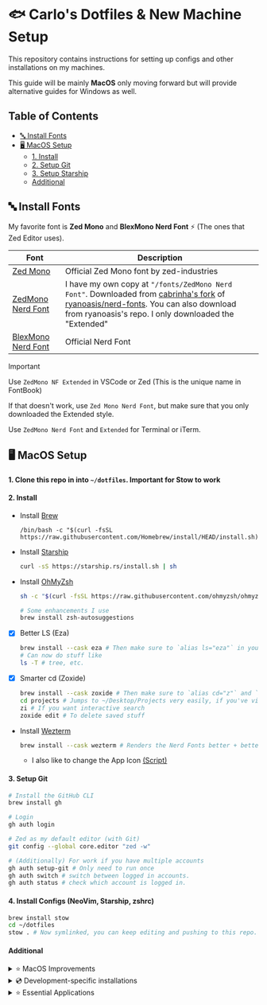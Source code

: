 <h1>🐟 Carlo's Dotfiles & New Machine Setup</h1>

This repository contains instructions for setting up configs and other installations
on my machines.

This guide will be mainly **MacOS** only moving forward but will provide alternative guides for Windows as
well.

<h2>Table of Contents</h2>

- [🔤 Install Fonts](#%F0%9F%94%A4-install-fonts)
- [🖥️ MacOS Setup](#%F0%9F%96%A5%EF%B8%8F-macos-setup)
  - [1. Install](#1-install)
  - [2. Setup Git](#2-setup-git)
  - [3. Setup Starship](#3-setup-starship)
  - [Additional](#additional)

## 🔤 Install Fonts

My favorite font is **Zed Mono** and **BlexMono Nerd Font** ⚡️ (The ones that Zed Editor uses).

| Font                                                             | Description                                                                                                                                                                                                                                                                                                          |
| ---------------------------------------------------------------- | -------------------------------------------------------------------------------------------------------------------------------------------------------------------------------------------------------------------------------------------------------------------------------------------------------------------- |
| [Zed Mono](https://github.com/zed-industries/zed-fonts/releases) | Official Zed Mono font by zed-industries                                                                                                                                                                                                                                                                             |
| [ZedMono Nerd Font](/fonts/ZedMonoNerdFont)                      | I have my own copy at `"/fonts/ZedMono Nerd Font"`. Downloaded from [cabrinha's fork](https://github.com/cabrinha/nerd-fonts/tree/zed-fonts/patched-fonts/ZedMono) of [ryanoasis/nerd-fonts](https://github.com/ryanoasis/nerd-fonts). You can also download from ryanoasis's repo. I only downloaded the "Extended" |
| [BlexMono Nerd Font](https://www.nerdfonts.com/font-downloads)   | Official Nerd Font                                                                                                                                                                                                                                                                                                   |

> [!IMPORTANT]
> Use `ZedMono NF Extended` in VSCode or Zed (This is the unique name in FontBook)
>
> If that doesn't work, use `Zed Mono Nerd Font`, but make sure that you only downloaded the Extended style.
>
> Use `ZedMono Nerd Font` and `Extended` for Terminal or iTerm.

## 🖥️ MacOS Setup

#### 1. Clone this repo in into `~/dotfiles`. Important for Stow to work

#### 2. Install

- Install [Brew](https://brew.sh/)

  ```
  /bin/bash -c "$(curl -fsSL https://raw.githubusercontent.com/Homebrew/install/HEAD/install.sh)"
  ```

- Install [Starship](https://starship.rs/)

  ```sh
  curl -sS https://starship.rs/install.sh | sh
  ```

- Install [OhMyZsh](https://ohmyz.sh/#install)

  ```sh
  sh -c "$(curl -fsSL https://raw.githubusercontent.com/ohmyzsh/ohmyzsh/master/tools/install.sh)"

  # Some enhancements I use
  brew install zsh-autosuggestions
  ```

- [x] Better LS (Eza)

  ```sh
  brew install --cask eza # Then make sure to `alias ls="eza"` in your .zshrc.
  # Can now do stuff like
  ls -T # tree, etc.
  ```

- [x] Smarter cd (Zoxide)

  ```sh
  brew install --cask zoxide # Then make sure to `alias cd="z"` and `alias cdi="zi" in your .zshrc.
  cd projects # Jumps to ~/Desktop/Projects very easily, if you've visited it already
  zi # If you want interactive search
  zoxide edit # To delete saved stuff
  ```

- Install [Wezterm](https://wezfurlong.org/wezterm/)

  ```sh
  brew install --cask wezterm # Renders the Nerd Fonts better + better IDE
  ```

  - I also like to change the App Icon [(Script)](https://github.com/Blankeos/WeztermChangeIconForMac)

#### 3. Setup Git

```sh
# Install the GitHub CLI
brew install gh

# Login
gh auth login

# Zed as my default editor (with Git)
git config --global core.editor "zed -w"

# (Additionally) For work if you have multiple accounts
gh auth setup-git # Only need to run once
gh auth switch # switch between logged in accounts.
gh auth status # check which account is logged in.
```

#### 4. Install Configs (NeoVim, Starship, zshrc)

```sh
brew install stow
cd ~/dotfiles
stow . # Now symlinked, you can keep editing and pushing to this repo.
```

#### Additional

<details>
  <summary>
    ⭐️ MacOS Improvements
  </summary>

- [x] Better Backspace on **Terminal** > **Settings** > **Profile** > **Keyboard** > ✅ Use Option as Meta key. (Less used, just use Wezterm)
- [x] Better Backspace on **iTerm2** > **Settings** > **Profile** > **Keys** > **Left Option Key** > ✅ Esc+ (Less used, just use Wezterm)
- [x] Keyboard accessible Native Dialogs > **Settings** > **Keyboard** > **Keyboard Shortcuts** > ✅ Change the way Tab moves focus. Then press Ctrl + Fn + F7.
  - Now, "Tab" or "Shift+Tab" will switch between action in Native Dialogs.
  - "Space" performs the current focused action.
  - "Enter" is always the primary (blue) action.
  - "Cmd+." is always cancel.
  - "Esc" is always cancel.

- [x] Better Window management Install [Rectangle](https://rectangleapp.com/) - For window management

  ```sh
  brew install --cask rectangle
  ```

- [x] Better Spotlight. Install [Raycast](http://raycast.com)

  ```sh
  brew install --cask raycast
  # Advanced > Hyper Key > Capslock ✦
  # Extensions: Unicode Symbols Search (Install from store)
  # Extensions > Add the following...
  #   - ✦ 1 - Zed
  #   - ✦ 2 - WezTerm
  #   - ✦ 3 - Vivaldi
  #   - ✦ 4 - Spotify
  #   - ✦ F - Finder
  #   - ✦ N - Notion
  #   - ✦ D - Notion
  #   - ✦ S - Slack
  #   - ✦ M - Messenger
  ```

  - Go to System Settings > Keyboard > Keyboard Shortcuts > Spotlight > Show Spotlight Search (off)

- [x] Go to System Settings > Keyboard > Text > Edit... >
- [x] Uncheck - "Correct spelling automatically"
- [x] Uncheck - "Capitalize words automatically"

- [x] Install [Mac Mouse Fix](https://github.com/noah-nuebling/mac-mouse-fix) - I think it's better than LogiOptions+.

- [x] Finder Tips to help find large files
  - Check Finder > Settings > Hard disks ✅
  - Do this for some folders only (Start with Macintosh HD): Cmd+J (or View > Show View Options) > Calculate all sizes ✅

  ```sh
  brew install --cask mac-mouse-fix
  ```

</details>

<details>
  <summary>💿 Development-specific installations</summary>

- [x] PNPM - Better node package manager for some projects.

  ```sh
  npm install --global pnpm
  ```

- [x] Node - I prefer to install node via fnm (Nvm but built with Rust).

  ```sh
  brew install fnm
  fnm install 20
  fnm use 20
  ```

- [x] [Bun](https://bun.sh/docs/installation) - Best js/ts runtime & package manager (for me).

  ```sh
  curl -fsSL https://bun.sh/install | bash # for macOS, Linux, and WSL
  ```

- [x] XZ - Need to install this before installing a pyenv version.

  ```sh
  brew install xz
  ```

- [x] Python - I prefer to install python via uv

  ```sh
  # brew install pyenv # (NOT NEEDED ANYMORE)
  # pyenv install 3.12 # or any version
  # pyenv global 3.12
  curl -LsSf https://astral.sh/uv/install.sh | sh # Install uv
  ```

- [x] Go - My compiled language for backend services.

  ```sh
  brew install go
  ```

- [x] Rust - My preferred low-level compiled language.

  ```sh
  curl --proto '=https' --tlsv1.2 https://sh.rustup.rs -sSf | sh
  ```

- [x] [Gleam](https://gleam.run/getting-started/installing/) - My preferred functional programming language on the BEAM VM.

  ```sh
  brew install gleam
  ```

- [x] Defold - My preferred game engine.

  ```sh
  brew install --cask defold
  ```

- [x] Android Platform Tools - For `adb devices` and `adb logcat -s defold` (useful for debugging Defold games). Can actually also be installed with Android Studio.

  ```sh
  brew install android-platform-tools
  ```

- [x] Android Studio - For the android simulator and SDK Tools. Haven't used it for anything else.

  ```sh
  brew install --cask android-studio

  # Install Command-line Tools (Needed by flutter doctor)
  - Go to Settings (Cmd + ,) > Language & Frameworks > Android SDK > SDK Tools > Android SDK Command-line Tools (latest) > OK
  ```

- [x] XCode - For the iOS simulator and SDK Tools.

  ```sh
  xcode-select -install # I think you can run any xcode command and it will prompt you to install in App Store.
  xcrun xctrace list device # Check all simulators

  # Install iOS Platform SDK (Needed by flutter doctor)
  - Go to XCode > Settings > Components > Platform Support (Make sure iOS is installed)
  - Go to XCode > Window > Devices & Simulator (Shift + Command + 2)
  ```

- [x] Java - for `keytool` and android tools with defold.

  ```sh
  brew install openjdk
  # Make sure to follow the instructions to symlink it to path so `java -version` works.
  ```

- [x] Cocoapods - For installing dependencies for iOS in mobile projects.

  ```sh
  brew install cocoapods
  ```

- [x] [Flutter](https://docs.flutter.dev/get-started/install) - For mobile development.

  ```sh
  brew tap leoafarias/fvm
  brew install fvm
  fvm install stable
  fvm global stable
  export PATH=$PATH:"$HOME/fvm/default/bin" # Add to .zshrc
  flutter doctor # Check if it's working.
  ```

- [x] OpenCode - Coding agents. Usecases: Coding, quick chatting.

  ```sh
  brew install opencode
  ```

- [x] Beekeeper Studio - SQL exploration in my GUI. `brew install --cask beekeeper-studio`
- [x] Medis - Redis exploration in my GUI. `brew install --cask medis`
- [x] Yaak - Postman/Bruno alternative (git-based), better, prefer for big projects. `brew install --cask yaak`
- [x] Httpie - Postman alternative, better. (I prefer the web just for quick, so no need to install). `brew install --cask httpie`

</details>

<details>
  <summary>⭐️ Essential Applications</summary>

- [x] Vivaldi - Favorite browser - `brew install --cask vivaldi`
- Config is in [Vivaldi Guide](/VIVALDI_GUIDE.md)

- [x] Handbrake - Video Converter - `brew install --cask handbrake`
- [x] Keycastr - Keypress visualzier - `brew install --cask keycastr`
- [x] Screen Studio - Slick Screen Recorder - `brew install --cask screen-studio`
- [x] Rotato - Cool mockups - `brew install --cask rotato`
- [x] Licecap - GIFs - `brew install --cask licecap`
- [x] FreeFileSync - Essential workflow for file storage. `brew install --cask freefilesync`
- [x] Paraspeech - https://paraspeech.com (I have a license)
- [x] Notion - `brew install --cask notion`
- [x] Shottr - `brew install --caks shottr` (best screenshot app)
- [ ] Clop - https://lowtechguys.com/clop/ (Cool software from lowtechguys, might use)

<!-- - [x] Bruno - API Testing - `brew install --cask bruno` -->

</details>
